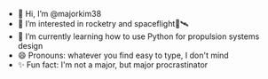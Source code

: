- 👋 Hi, I’m @majorkim38
- 👀 I’m interested in rocketry and spaceflight🚀🛰️
- 🌱 I’m currently learning how to use Python for propulsion systems design
- 😄 Pronouns: whatever you find easy to type, I don't mind
- ✨ Fun fact: I'm not a major, but major procrastinator

<!---
majorkim38/majorkim38 is a ✨ special ✨ repository because its `README.md` (this file) appears on your GitHub profile.
You can click the Preview link to take a look at your changes.
--->
